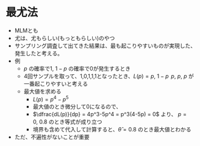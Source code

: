 # 最尤法

- MLMとも
- 尤は、尤もらしい(もっともらしい)のやつ
- サンプリング調査して出てきた結果は、最も起こりやすいものが実現した、発生したと考える。
- 例
  - $p$ の確率で1, $1-p$ の確率で0が発生するとき
  - 4回サンプルを取って、1,0,1,1,1となったとき、$L(p) = p,\ 1-p\,\ p,\ p,\ p$ が一番起こりやすいと考える
  - 最大値を求める
    - $L(p) = p^4-p^5$
    - 最大値のとき微分して0になるので、
    - $\dfrac{dL(p)}{dp} = 4p^3-5p^4 = p^3(4-5p) = 0$ より、 $p=0,\ 0.8$ のとき等式が成り立つ
    - 境界も含めて代入して計算すると、$\hat \theta=0.8$ のとき最大値とわかる
- ただ、不遍性がないことが重要